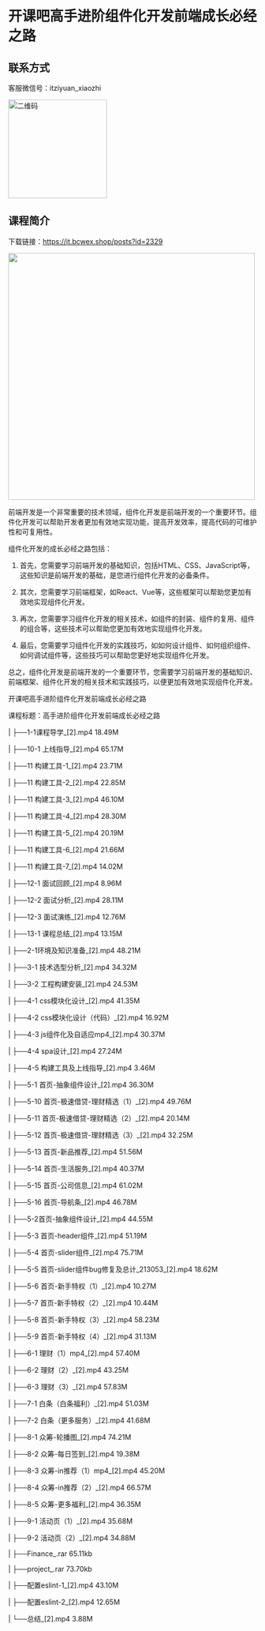 # 开课吧高手进阶组件化开发前端成长必经之路  

## 联系方式

客服微信号：itziyuan_xiaozhi

<img src="https://ziyuanyun.oss-cn-guangzhou.aliyuncs.com/common/20240614073449/666b82192834a.jpg" width="200" height="200" alt="二维码">

## 课程简介

下载链接：https://it.bcwex.shop/posts?id=2329

<img src="https://ziyuanyun.oss-cn-guangzhou.aliyuncs.com/yun/20240515183829/664490a5cd144.jpg" width="500" alt="">

  前端开发是一个非常重要的技术领域，组件化开发是前端开发的一个重要环节。组件化开发可以帮助开发者更加有效地实现功能，提高开发效率，提高代码的可维护性和可复用性。

 组件化开发的成长必经之路包括：

 1. 首先，您需要学习前端开发的基础知识，包括HTML、CSS、JavaScript等，这些知识是前端开发的基础，是您进行组件化开发的必备条件。

 2. 其次，您需要学习前端框架，如React、Vue等，这些框架可以帮助您更加有效地实现组件化开发。

 3. 再次，您需要学习组件化开发的相关技术，如组件的封装、组件的复用、组件的组合等，这些技术可以帮助您更加有效地实现组件化开发。

 4. 最后，您需要学习组件化开发的实践技巧，如如何设计组件、如何组织组件、如何调试组件等，这些技巧可以帮助您更好地实现组件化开发。

 总之，组件化开发是前端开发的一个重要环节，您需要学习前端开发的基础知识、前端框架、组件化开发的相关技术和实践技巧，以便更加有效地实现组件化开发。

 开课吧高手进阶组件化开发前端成长必经之路 



 课程标题：高手进阶组件化开发前端成长必经之路 

 | ├──1-1课程导学_[2].mp4 18.49M

 | ├──10-1 上线指导_[2].mp4 65.17M

 | ├──11 构建工具-1_[2].mp4 23.71M

 | ├──11 构建工具-2_[2].mp4 22.85M

 | ├──11 构建工具-3_[2].mp4 46.10M

 | ├──11 构建工具-4_[2].mp4 28.30M

 | ├──11 构建工具-5_[2].mp4 20.19M

 | ├──11 构建工具-6_[2].mp4 21.66M

 | ├──11 构建工具-7_[2].mp4 14.02M

 | ├──12-1 面试回顾_[2].mp4 8.96M

 | ├──12-2 面试分析_[2].mp4 28.11M

 | ├──12-3 面试演练_[2].mp4 12.76M

 | ├──13-1 课程总结_[2].mp4 13.15M

 | ├──2-1环境及知识准备_[2].mp4 48.21M

 | ├──3-1 技术选型分析_[2].mp4 34.32M

 | ├──3-2 工程构建安装_[2].mp4 24.53M

 | ├──4-1 css模块化设计_[2].mp4 41.35M

 | ├──4-2 css模块化设计（代码）_[2].mp4 16.92M

 | ├──4-3 js组件化及自适应mp4_[2].mp4 30.37M

 | ├──4-4 spa设计_[2].mp4 27.24M

 | ├──4-5 构建工具及上线指导_[2].mp4 3.46M

 | ├──5-1 首页-抽象组件设计_[2].mp4 36.30M

 | ├──5-10 首页-极速借贷-理财精选（1）_[2].mp4 49.76M

 | ├──5-11 首页-极速借贷-理财精选（2）_[2].mp4 20.14M

 | ├──5-12 首页-极速借贷-理财精选（3）_[2].mp4 32.25M

 | ├──5-13 首页-新品推荐_[2].mp4 51.56M

 | ├──5-14 首页-生活服务_[2].mp4 40.37M

 | ├──5-15 首页-公司信息_[2].mp4 61.02M

 | ├──5-16 首页-导航条_[2].mp4 46.78M

 | ├──5-2首页-抽象组件设计_[2].mp4 44.55M

 | ├──5-3 首页-header组件_[2].mp4 51.19M

 | ├──5-4 首页-slider组件_[2].mp4 75.71M

 | ├──5-5 首页-slider组件bug修复及总计_213053_[2].mp4 18.62M

 | ├──5-6 首页-新手特权（1）_[2].mp4 10.27M

 | ├──5-7 首页-新手特权（2）_[2].mp4 10.44M

 | ├──5-8 首页-新手特权（3）_[2].mp4 58.23M

 | ├──5-9 首页-新手特权（4）_[2].mp4 31.13M

 | ├──6-1 理财（1）mp4_[2].mp4 57.40M

 | ├──6-2 理财（2）_[2].mp4 43.25M

 | ├──6-3 理财（3）_[2].mp4 57.83M

 | ├──7-1 白条（白条福利）_[2].mp4 51.03M

 | ├──7-2 白条（更多服务）_[2].mp4 41.68M

 | ├──8-1 众筹-轮播图_[2].mp4 74.21M

 | ├──8-2 众筹-每日签到_[2].mp4 19.38M

 | ├──8-3 众筹-in推荐（1）mp4_[2].mp4 45.20M

 | ├──8-4 众筹-in推荐（2）_[2].mp4 66.57M

 | ├──8-5 众筹-更多福利_[2].mp4 36.35M

 | ├──9-1 活动页（1）_[2].mp4 35.68M

 | ├──9-2 活动页（2）_[2].mp4 34.88M

 | ├──Finance_.rar 65.11kb

 | ├──project_.rar 73.70kb

 | ├──配置eslint-1_[2].mp4 43.10M

 | ├──配置eslint-2_[2].mp4 12.65M

 | └──总结_[2].mp4 3.88M

  